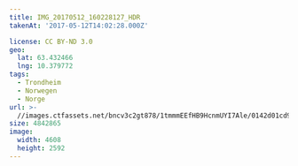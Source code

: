```yaml
---
title: IMG_20170512_160228127_HDR
takenAt: '2017-05-12T14:02:28.000Z'

license: CC BY-ND 3.0
geo:
  lat: 63.432466
  lng: 10.379772
tags:
  - Trondheim
  - Norwegen
  - Norge
url: >-
  //images.ctfassets.net/bncv3c2gt878/1tmmmEEfHB9HcnmUYI7Ale/0142d01cd9ed3ec6f5e1dd136c68508a/img_20170512_160228127_hdr_34650700835_o
size: 4842865
image:
  width: 4608
  height: 2592
---
```

